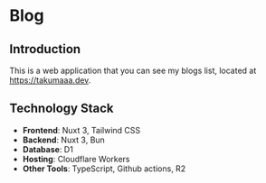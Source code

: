 # Blog

## Introduction
This is a web application that you can see my blogs list, located at https://takumaaa.dev.

## Technology Stack
- **Frontend**: Nuxt 3, Tailwind CSS
- **Backend**: Nuxt 3, Bun
- **Database**: D1
- **Hosting**: Cloudflare Workers
- **Other Tools**: TypeScript, Github actions, R2
